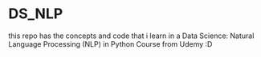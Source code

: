 # DS_NLP
this repo has the concepts and code that i learn in a Data Science: Natural Language Processing (NLP) in Python Course from Udemy :D
